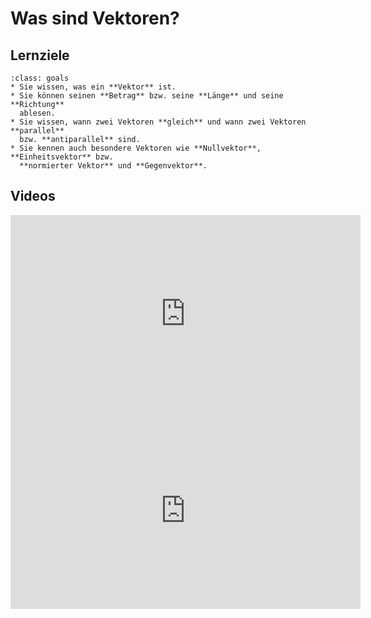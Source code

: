 # Was sind Vektoren?

## Lernziele

```{admonition} Lernziele 
:class: goals
* Sie wissen, was ein **Vektor** ist.
* Sie können seinen **Betrag** bzw. seine **Länge** und seine **Richtung**
  ablesen. 
* Sie wissen, wann zwei Vektoren **gleich** und wann zwei Vektoren **parallel**
  bzw. **antiparallel** sind.
* Sie kennen auch besondere Vektoren wie **Nullvektor**, **Einheitsvektor** bzw.
  **normierter Vektor** und **Gegenvektor**.
```

## Videos

<iframe width="560" height="315" src="https://www.youtube.com/embed/uh14yOb_0VY" title="YouTube video player" frameborder="0" allow="accelerometer; autoplay; clipboard-write; encrypted-media; gyroscope; picture-in-picture" allowfullscreen></iframe>

<iframe width="560" height="315" src="https://www.youtube.com/embed/R4nJTT60zU8" title="YouTube video player" frameborder="0" allow="accelerometer; autoplay; clipboard-write; encrypted-media; gyroscope; picture-in-picture" allowfullscreen></iframe>






